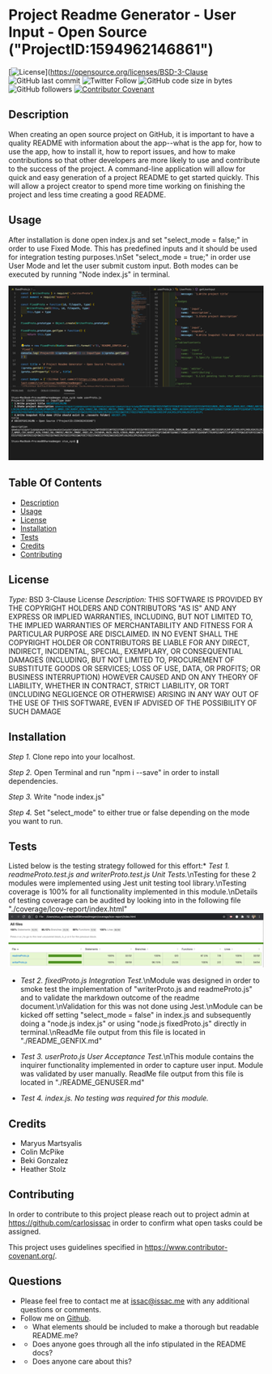 # Project Readme Generator - User Input - Open Source ("ProjectID:1594962146861")
[![License](https://img.shields.io/badge/License-BSD%203--Clause-blue.svg)](https://opensource.org/licenses/BSD-3-Clause ![GitHub last commit](https://img.shields.io/github/last-commit/carlosissac/mod09hwreadmegen) ![Twitter Follow](https://img.shields.io/twitter/follow/zzzakk_cccrlss?style=social) ![GitHub code size in bytes](https://img.shields.io/github/languages/code-size/carlosissac/mod09hwreadmegen) ![GitHub followers](https://img.shields.io/github/followers/carlosissac?style=social) [![Contributor Covenant](https://img.shields.io/badge/Contributor%20Covenant-v2.0%20adopted-ff69b4.svg)](code_of_conduct.md) 
## Description
When creating an open source project on GitHub, it is important to have a quality README with information about the app--what is the app for, how to use the app, how to install it, how to report issues, and how to make contributions so that other developers are more likely to use and contribute to the success of the project. A command-line application will allow for quick and easy generation of a project README to get started quickly. This will allow a project creator to spend more time working on finishing the project and less time creating a good README.
## Usage
After installation is done open index.js and set "select_mode = false;" in order to use Fixed Mode. This has predefined inputs and it should be used for integration testing purposes.\nSet "select_mode = true;" in order use User Mode and let the user submit custom input. Both modes can be executed by running "Node index.js" in terminal.

![image](./assets/console.jpg)
## Table Of Contents
* [Description](#Description)
* [Usage](#Usage)
* [License](#License)
* [Installation](#Installation)
* [Tests](#Tests)
* [Credits](#Credits)
* [Contributing](#Contributing)
## License
*Type:* BSD 3-Clause License
*Description:* THIS SOFTWARE IS PROVIDED BY THE COPYRIGHT HOLDERS AND CONTRIBUTORS "AS IS" AND ANY EXPRESS OR IMPLIED WARRANTIES, INCLUDING, BUT NOT LIMITED TO, THE IMPLIED WARRANTIES OF MERCHANTABILITY AND FITNESS FOR A PARTICULAR PURPOSE ARE DISCLAIMED. IN NO EVENT SHALL THE COPYRIGHT HOLDER OR CONTRIBUTORS BE LIABLE FOR ANY DIRECT, INDIRECT, INCIDENTAL, SPECIAL, EXEMPLARY, OR CONSEQUENTIAL DAMAGES (INCLUDING, BUT NOT LIMITED TO, PROCUREMENT OF SUBSTITUTE GOODS OR SERVICES; LOSS OF USE, DATA, OR PROFITS; OR BUSINESS INTERRUPTION) HOWEVER CAUSED AND ON ANY THEORY OF LIABILITY, WHETHER IN CONTRACT, STRICT LIABILITY, OR TORT (INCLUDING NEGLIGENCE OR OTHERWISE) ARISING IN ANY WAY OUT OF THE USE OF THIS SOFTWARE, EVEN IF ADVISED OF THE POSSIBILITY OF SUCH DAMAGE

## Installation
*Step 1.* Clone repo into your localhost.

*Step 2.* Open Terminal and run "npm i --save" in order to install dependencies.

*Step 3.* Write "node index.js"

*Step 4.* Set "select_mode" to either true or false depending on the mode you want to run.
## Tests
Listed below is the testing strategy followed for this effort:* *Test 1.* _readmeProto.test.js and writerProto.test.js Unit Tests._\nTesting for these 2 modules were implemented using Jest unit testing tool library.\nTesting coverage is 100% for all functionality implemented in this module.\nDetails of testing coverage can be audited by looking into in the following file "./coverage/lcov-report/index.html" ![image](./assets/jest.jpg)

* *Test 2.* _fixedProto.js Integration Test._\nModule was designed in order to smoke test the implementation of "writerProto.js and readmeProto.js" and to validate the markdown outcome of the readme document.\nValidation for this was not done using Jest.\nModule can be kicked off setting "select_mode = false" in index.js and subsequently doing a "node.js index.js" or using "node.js fixedProto.js" directly in terminal.\nReadMe file output from this file is located in "./README_GENFIX.md"

* *Test 3.* _userProto.js User Acceptance Test._\nThis module contains the inquirer functionality implemented in order to capture user input. Module was validated by user manually. ReadMe file output from this file is located in "./README_GENUSER.md"

* *Test 4.* _index.js. No testing was required for this module._

## Credits
* Maryus Martsyalis
* Colin McPike
* Beki Gonzalez
* Heather Stolz
## Contributing
In order to contribute to this project please reach out to project admin at https://github.com/carlosissac in order to confirm what open tasks could be assigned.

This project uses guidelines specified in https://www.contributor-covenant.org/.
## Questions
* Please feel free to contact me at issac@issac.me with any additional questions or comments.
* Follow me on [Github](https://github.com/carlosissac).
* * What elements should be included to make a thorough but readable README.me?
* * Does anyone goes through all the info stipulated in the README docs?
* * Does anyone care about this?
